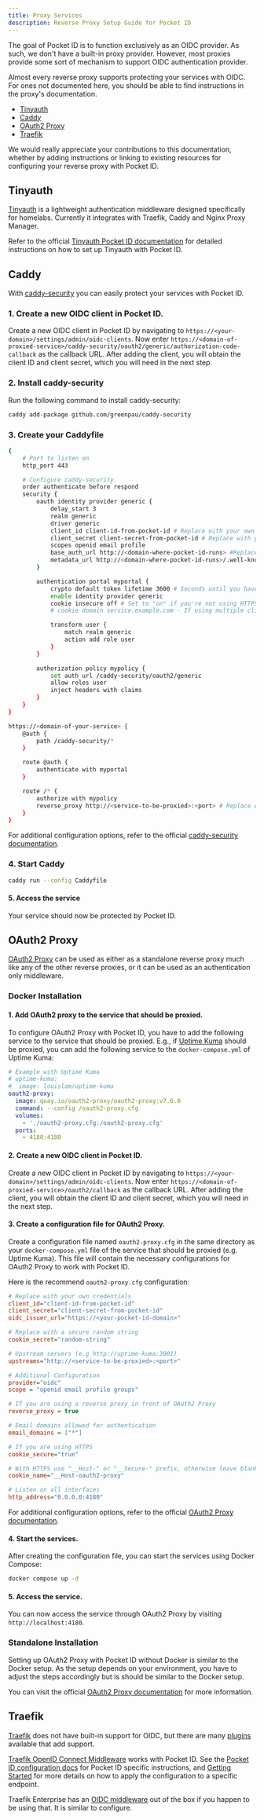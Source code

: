 ```yaml
---
title: Proxy Services
description: Reverse Proxy Setup Guide for Pocket ID
---
```


The goal of Pocket ID is to function exclusively as an OIDC provider. As such, we don't have a built-in proxy provider. However, most proxies provide some sort of mechanism to support OIDC authentication provider.

Almost every reverse proxy supports protecting your services with OIDC. For ones not documented here, you should be able to find instructions in the proxy's documentation.

- [Tinyauth](#tinyauth)
- [Caddy](#caddy)
- [OAuth2 Proxy](#oauth2-proxy)
- [Traefik](#traefik)

We would really appreciate your contributions to this documentation, whether by adding instructions or linking to existing resources for configuring your reverse proxy with Pocket ID.

## Tinyauth

[Tinyauth](https://tinyauth.app/) is a lightweight authentication middleware designed specifically for homelabs. Currently it integrates with Traefik, Caddy and Nginx Proxy Manager.

Refer to the official [Tinyauth Pocket ID documentation](https://tinyauth.app/docs/guides/pocket-id.html) for detailed instructions on how to set up Tinyauth with Pocket ID.

## Caddy

With [caddy-security](https://github.com/greenpau/caddy-security) you can easily protect your services with Pocket ID.

### 1. Create a new OIDC client in Pocket ID.

Create a new OIDC client in Pocket ID by navigating to `https://<your-domain>/settings/admin/oidc-clients`. Now enter `https://<domain-of-proxied-service>/caddy-security/oauth2/generic/authorization-code-callback` as the callback URL. After adding the client, you will obtain the client ID and client secret, which you will need in the next step.

### 2. Install caddy-security

Run the following command to install caddy-security:

```bash
caddy add-package github.com/greenpau/caddy-security
```

### 3. Create your Caddyfile

```bash
{
  	# Port to listen on
	http_port 443

  	# Configure caddy-security.
	order authenticate before respond
	security {
		oauth identity provider generic {
			delay_start 3
			realm generic
			driver generic
			client_id client-id-from-pocket-id # Replace with your own client ID
			client_secret client-secret-from-pocket-id # Replace with your own client secret
			scopes openid email profile
			base_auth_url http://<domain-where-pocket-id-runs> #Replace
			metadata_url http://<domain-where-pocket-id-runs>/.well-known/openid-configuration #Replace
		}

		authentication portal myportal {
			crypto default token lifetime 3600 # Seconds until you have to re-authenticate
			enable identity provider generic
			cookie insecure off # Set to "on" if you're not using HTTPS
			# cookie domain service.example.com - If using multiple clients/portals you have to set the cookie domain for each one so they do not conflict when trying to refresh the session.

			transform user {
				match realm generic
				action add role user
			}
		}

		authorization policy mypolicy {
			set auth url /caddy-security/oauth2/generic
			allow roles user
			inject headers with claims
		}
	}
}

https://<domain-of-your-service> {
	@auth {
		path /caddy-security/*
    }

	route @auth {
		authenticate with myportal
	}

	route /* {
		authorize with mypolicy
		reverse_proxy http://<service-to-be-proxied>:<port> # Replace with your own service
	}
}
```

For additional configuration options, refer to the official [caddy-security documentation](https://docs.authcrunch.com/docs/intro).

### 4. Start Caddy

```bash
caddy run --config Caddyfile
```

#### 5. Access the service

Your service should now be protected by Pocket ID.

## OAuth2 Proxy

[OAuth2 Proxy](https://oauth2-proxy.github.io/oauth2-proxy/) can be used as either as a standalone reverse proxy much like any of the other reverse proxies, or it can be used as an authentication only middleware.

### Docker Installation

#### 1. Add OAuth2 proxy to the service that should be proxied.

To configure OAuth2 Proxy with Pocket ID, you have to add the following service to the service that should be proxied. E.g., if [Uptime Kuma](https://github.com/louislam/uptime-kuma) should be proxied, you can add the following service to the `docker-compose.yml` of Uptime Kuma:

```yaml
# Example with Uptime Kuma
# uptime-kuma:
#  image: louislam/uptime-kuma
oauth2-proxy:
  image: quay.io/oauth2-proxy/oauth2-proxy:v7.6.0
  command: --config /oauth2-proxy.cfg
  volumes:
    - './oauth2-proxy.cfg:/oauth2-proxy.cfg'
  ports:
    - 4180:4180
```

#### 2. Create a new OIDC client in Pocket ID.

Create a new OIDC client in Pocket ID by navigating to `https://<your-domain>/settings/admin/oidc-clients`. Now enter `https://<domain-of-proxied-service>/oauth2/callback` as the callback URL. After adding the client, you will obtain the client ID and client secret, which you will need in the next step.

#### 3. Create a configuration file for OAuth2 Proxy.

Create a configuration file named `oauth2-proxy.cfg` in the same directory as your `docker-compose.yml` file of the service that should be proxied (e.g. Uptime Kuma). This file will contain the necessary configurations for OAuth2 Proxy to work with Pocket ID.

Here is the recommend `oauth2-proxy.cfg` configuration:

```cfg
# Replace with your own credentials
client_id="client-id-from-pocket-id"
client_secret="client-secret-from-pocket-id"
oidc_issuer_url="https://<your-pocket-id-domain>"

# Replace with a secure random string
cookie_secret="random-string"

# Upstream servers (e.g http://uptime-kuma:3001)
upstreams="http://<service-to-be-proxied>:<port>"

# Additional Configuration
provider="oidc"
scope = "openid email profile groups"

# If you are using a reverse proxy in front of OAuth2 Proxy
reverse_proxy = true

# Email domains allowed for authentication
email_domains = ["*"]

# If you are using HTTPS
cookie_secure="true"

# With HTTPS use "__Host-" or "__Secure-" prefix, otherwise leave blank
cookie_name="__Host-oauth2-proxy"

# Listen on all interfaces
http_address="0.0.0.0:4180"
```

For additional configuration options, refer to the official [OAuth2 Proxy documentation](https://oauth2-proxy.github.io/oauth2-proxy/configuration/overview).

#### 4. Start the services.

After creating the configuration file, you can start the services using Docker Compose:

```bash
docker compose up -d
```

#### 5. Access the service.

You can now access the service through OAuth2 Proxy by visiting `http://localhost:4180`.

### Standalone Installation

Setting up OAuth2 Proxy with Pocket ID without Docker is similar to the Docker setup. As the setup depends on your environment, you have to adjust the steps accordingly but is should be similar to the Docker setup.

You can visit the official [OAuth2 Proxy documentation](https://oauth2-proxy.github.io/oauth2-proxy/installation) for more information.

## Traefik

[Traefik](https://traefik.io/traefik/) does not have built-in support for OIDC, but there are many [plugins](https://plugins.traefik.io/plugins) available that add support.

[Traefik OpenID Connect Middleware](https://plugins.traefik.io/plugins/66b63d12d29fd1c421b503f5/oidc-authentication) works with Pocket ID. See the [Pocket ID configuration docs](https://traefik-oidc-auth.sevensolutions.cc/docs/identity-providers/pocket-id) for Pocket ID specific instructions, and [Getting Started](https://traefik-oidc-auth.sevensolutions.cc/docs/getting-started) for more details on how to apply the configuration to a specific endpoint.

Traefik Enterprise has an [OIDC middleware](https://doc.traefik.io/traefik-enterprise/middlewares/oidc/) out of the box if you happen to be using that. It is similar to configure.
